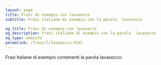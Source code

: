 ```yaml
---
layout: page
title: Frasi di esempio con lavasecco 
subtitle: Frasi italiane di esempio con la parola  lavasecco

og_title: Frasi di esempio con lavasecco 
og_description: Frasi italiane di esempio con la parola  lavasecco
og_type: website
permalink: /frasi/l/lavasecco.html
---
```


Frasi italiane di esempio contenenti la parola lavasecco:



